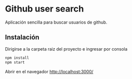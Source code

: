 # Github user search

Aplicación sencilla para buscar usuarios de github.

## Instalación

Dirigirse a la carpeta raiz del proyecto e ingresar por consola

```sh
npm install
npm start
```

Abrir en el navegador [http://localhost:3000/](http://localhost:3000/)
